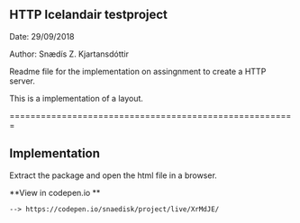 ## HTTP Icelandair testproject

Date: 29/09/2018

Author: Snædís Z. Kjartansdóttir

Readme file for the implementation on assingnment to create a HTTP server. 

This is a implementation of a layout.

=======================================================

##   Implementation   ##

Extract the package and open the html file in a browser.

	
**View in codepen.io **

	--> https://codepen.io/snaedisk/project/live/XrMdJE/
